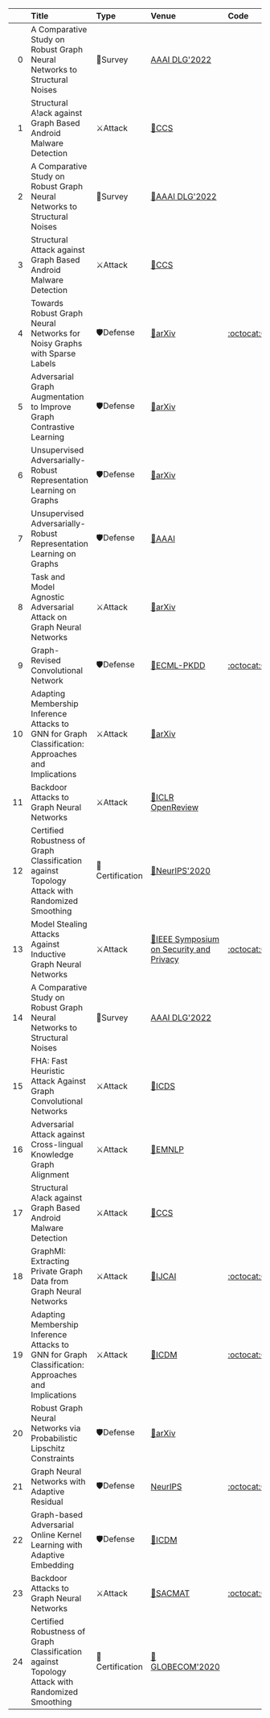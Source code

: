 |    | Title                                                                                              | Type            | Venue                                                                        | Code                                                         |   Year | State   | Date       |
|---:|:---------------------------------------------------------------------------------------------------|:----------------|:-----------------------------------------------------------------------------|:-------------------------------------------------------------|-------:|:--------|:-----------|
|  0 | A Comparative Study on Robust Graph Neural Networks to Structural Noises                           | 📃Survey        | [AAAI DLG'2022](https://arxiv.org/abs/2112.06070)                            |                                                              |   2022 | Removed | 2022-01-05 |
|  1 | Structural A!ack against Graph Based Android Malware Detection                                     | ⚔Attack         | [📝CCS](https://dl.acm.org/doi/abs/10.1145/3460120.3485387)                  |                                                              |   2021 | Removed | 2022-01-05 |
|  2 | A Comparative Study on Robust Graph Neural Networks to Structural Noises                           | 📃Survey        | [📝AAAI DLG'2022](https://arxiv.org/abs/2112.06070)                          |                                                              |   2022 | Added   | 2022-01-05 |
|  3 | Structural Attack against Graph Based Android Malware Detection                                    | ⚔Attack         | [📝CCS](https://dl.acm.org/doi/abs/10.1145/3460120.3485387)                  |                                                              |   2021 | Added   | 2022-01-05 |
|  4 | Towards Robust Graph Neural Networks for Noisy Graphs with Sparse Labels                           | 🛡Defense        | [📝arXiv](https://arxiv.org/abs/2201.00232)                                  | [:octocat:Code](https://github.com/EnyanDai/RSGNN)           |   2022 | Added   | 2022-01-04 |
|  5 | Adversarial Graph Augmentation to Improve Graph Contrastive Learning                               | 🛡Defense        | [📝arXiv](https://arxiv.org/abs/2106.05819)                                  |                                                              |   2021 | Removed | 2021-12-29 |
|  6 | Unsupervised Adversarially-Robust Representation Learning on Graphs                                | 🛡Defense        | [📝arXiv](https://arxiv.org/abs/2012.02486)                                  |                                                              |   2020 | Removed | 2021-12-29 |
|  7 | Unsupervised Adversarially-Robust Representation Learning on Graphs                                | 🛡Defense        | [📝AAAI](https://arxiv.org/abs/2012.02486)                                   |                                                              |   2022 | Added   | 2021-12-29 |
|  8 | Task and Model Agnostic Adversarial Attack on Graph Neural Networks                                | ⚔Attack         | [📝arXiv](https://arxiv.org/abs/2112.13267)                                  |                                                              |   2021 | Added   | 2021-12-29 |
|  9 | Graph-Revised Convolutional Network                                                                | 🛡Defense        | [📝ECML-PKDD](https://arxiv.org/abs/1911.07123)                              | [:octocat:Code](https://github.com/PlusRoss/GRCN)            |   2020 | Added   | 2021-12-29 |
| 10 | Adapting Membership Inference Attacks to GNN for Graph Classification: Approaches and Implications | ⚔Attack         | [📝arXiv](https://arxiv.org/abs/2110.08760)                                  |                                                              |   2021 | Removed | 2021-12-24 |
| 11 | Backdoor Attacks to Graph Neural Networks                                                          | ⚔Attack         | [📝ICLR OpenReview](https://arxiv.org/abs/2006.11165)                        |                                                              |   2020 | Removed | 2021-12-24 |
| 12 | Certified Robustness of Graph Classification against Topology Attack with Randomized Smoothing     | 🔐Certification | [📝NeurIPS'2020](https://arxiv.org/abs/2009.05872)                           |                                                              |   2020 | Removed | 2021-12-24 |
| 13 | Model Stealing Attacks Against Inductive Graph Neural Networks                                     | ⚔Attack         | [📝IEEE Symposium on Security and Privacy](https://arxiv.org/abs/2112.08331) | [:octocat:Code](https://github.com/xinleihe/GNNStealing)     |   2022 | Added   | 2021-12-24 |
| 14 | A Comparative Study on Robust Graph Neural Networks to Structural Noises                           | 📃Survey        | [AAAI DLG'2022](https://arxiv.org/abs/2112.06070)                            |                                                              |   2022 | Added   | 2021-12-24 |
| 15 | FHA: Fast Heuristic Attack Against Graph Convolutional Networks                                    | ⚔Attack         | [📝ICDS](https://link.springer.com/chapter/10.1007/978-3-030-88942-5_12)     |                                                              |   2021 | Added   | 2021-12-24 |
| 16 | Adversarial Attack against Cross-lingual Knowledge Graph Alignment                                 | ⚔Attack         | [📝EMNLP](https://aclanthology.org/2021.emnlp-main.432)                      |                                                              |   2021 | Added   | 2021-12-24 |
| 17 | Structural A!ack against Graph Based Android Malware Detection                                     | ⚔Attack         | [📝CCS](https://dl.acm.org/doi/abs/10.1145/3460120.3485387)                  |                                                              |   2021 | Added   | 2021-12-24 |
| 18 | GraphMI: Extracting Private Graph Data from Graph Neural Networks                                  | ⚔Attack         | [📝IJCAI](https://www.ijcai.org/proceedings/2021/516)                        | [:octocat:Code](https://github.com/zaixizhang/GraphMI)       |   2021 | Added   | 2021-12-24 |
| 19 | Adapting Membership Inference Attacks to GNN for Graph Classification: Approaches and Implications | ⚔Attack         | [📝ICDM](https://arxiv.org/abs/2110.08760)                                   | [:octocat:Code](https://github.com/TrustworthyGNN/MIA-GNN)   |   2021 | Added   | 2021-12-24 |
| 20 | Robust Graph Neural Networks via Probabilistic Lipschitz Constraints                               | 🛡Defense        | [📝arXiv](https://arxiv.org/abs/2112.07575)                                  |                                                              |   2021 | Added   | 2021-12-24 |
| 21 | Graph Neural Networks with Adaptive Residual                                                       | 🛡Defense        | [NeurIPS](https://openreview.net/forum?id=hfkER_KJiNw)                       | [:octocat:Code](https://github.com/lxiaorui/AirGNN)          |   2021 | Added   | 2021-12-24 |
| 22 | Graph-based Adversarial Online Kernel Learning with Adaptive Embedding                             | 🛡Defense        | [📝ICDM]()                                                                   |                                                              |   2021 | Added   | 2021-12-24 |
| 23 | Backdoor Attacks to Graph Neural Networks                                                          | ⚔Attack         | [📝SACMAT](https://dl.acm.org/doi/pdf/10.1145/3450569.3463560)               | [:octocat:Code](https://github.com/zaixizhang/graphbackdoor) |   2020 | Added   | 2021-12-24 |
| 24 | Certified Robustness of Graph Classification against Topology Attack with Randomized Smoothing     | 🔐Certification | [📝GLOBECOM'2020](https://arxiv.org/abs/2009.05872)                          |                                                              |   2020 | Added   | 2021-12-24 |